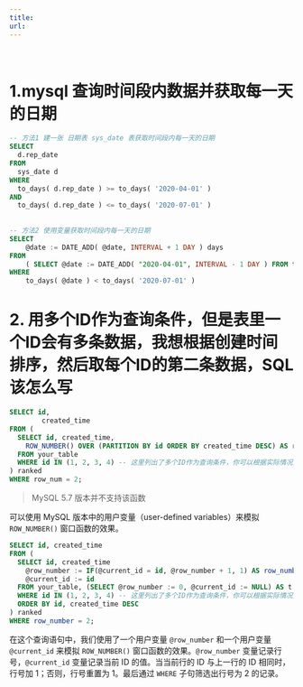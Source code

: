 ```yaml
---
title: 
url: 
---
```


 

# 1.mysql 查询时间段内数据并获取每一天的日期

```sql
-- 方法1 建一张 日期表 sys_date 表获取时间段内每一天的日期
SELECT  
  d.rep_date  
FROM  
  sys_date d  
WHERE  
  to_days( d.rep_date ) >= to_days( '2020-04-01' )  
AND  
  to_days( d.rep_date ) <= to_days( '2020-07-01' )
 
 
-- 方法2 使用变量获取时间段内每一天的日期
SELECT
	@date := DATE_ADD( @date, INTERVAL + 1 DAY ) days  
FROM
	( SELECT @date := DATE_ADD( "2020-04-01", INTERVAL - 1 DAY ) FROM technology_team_visitor ) time  
WHERE
	to_days( @date ) < to_days( '2020-07-01' )


```



# 2. 用多个ID作为查询条件，但是表里一个ID会有多条数据，我想根据创建时间排序，然后取每个ID的第二条数据，SQL该怎么写

```sql
SELECT id, 
		created_time
FROM (
  SELECT id, created_time, 
    ROW_NUMBER() OVER (PARTITION BY id ORDER BY created_time DESC) AS row_num
  FROM your_table
  WHERE id IN (1, 2, 3, 4) -- 这里列出了多个ID作为查询条件，你可以根据实际情况进行修改
) ranked
WHERE row_num = 2;
```

> MySQL 5.7 版本并不支持该函数

可以使用 MySQL 版本中的用户变量（user-defined variables）来模拟 `ROW_NUMBER()` 窗口函数的效果。

```sql
SELECT id, created_time
FROM (
  SELECT id, created_time
    @row_number := IF(@current_id = id, @row_number + 1, 1) AS row_number,
    @current_id := id
  FROM your_table, (SELECT @row_number := 0, @current_id := NULL) AS t
  WHERE id IN (1, 2, 3, 4) -- 这里列出了多个ID作为查询条件，你可以根据实际情况进行修改
  ORDER BY id, created_time DESC
) ranked
WHERE row_number = 2;
```

在这个查询语句中，我们使用了一个用户变量 `@row_number` 和一个用户变量 `@current_id` 来模拟 `ROW_NUMBER()` 窗口函数的效果。`@row_number` 变量记录行号，`@current_id` 变量记录当前 ID 的值。当当前行的 ID 与上一行的 ID 相同时，行号加 1；否则，行号重置为 1。最后通过 `WHERE` 子句筛选出行号为 2 的记录。
